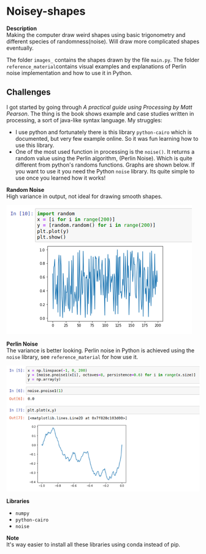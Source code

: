 # Noisey-shapes
**Description** <br>
Making the computer draw weird shapes using basic trigonometry and different species of randomness(noise). Will draw more complicated shapes eventually. <br>


The folder `images_` contains the shapes drawn by the file `main.py`.
The folder `reference_material`contains visual examples and explanations of Perlin noise implementation and how to use it in Python.


## Challenges
I got started by going through *A practical guide using Processing by Matt Pearson*. The thing is the book shows example and case studies written in processing, a sort of java-like syntax language. My struggles:
*   I use python and fortunately there is this library `python-cairo` which is documented, but very          few example online. So it was fun learning how to use this library.
*   One of the most used function in processing is the `noise()`. It returns a random value using the Perlin algorithm, (Perlin Noise). Which is quite different from python's randoms functions. Graphs are shown below. If you want to use it you need the Python `noise` library. Its quite simple to use once you learned how it works!

**Random Noise** <br>
High variance in output, not ideal for drawing smooth shapes.

![img](/images_/random_noise.png?raw=true "image")


**Perlin Noise** <br>
The variance is better looking. Perlin noise in Python is achieved using the `noise` library, see `reference_material` for how use it.

![img](/images_/perlin_noise.png?raw=true "image")

**Libraries**
*   `numpy`
*   `python-cairo`
*   `noise`

**Note** <br>
It's way easier to install all these libraries using conda instead of pip.




